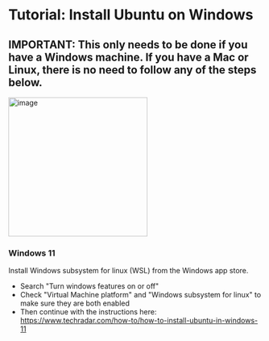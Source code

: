 # Tutorial: Install Ubuntu on Windows

## IMPORTANT: This only needs to be done if you have a Windows machine. If you have a Mac or Linux, there is no need to follow any of the steps below. 

<img width="276" alt="image" src="https://assets.ubuntu.com/v1/8dd99b80-ubuntu-logo14.png">

### Windows 11
Install Windows subsystem for linux (WSL) from the Windows app store.
- Search "Turn windows features on or off"
- Check "Virtual Machine platform" and "Windows subsystem for linux" to make sure they are both enabled
- Then continue with the instructions here:
https://www.techradar.com/how-to/how-to-install-ubuntu-in-windows-11

 
